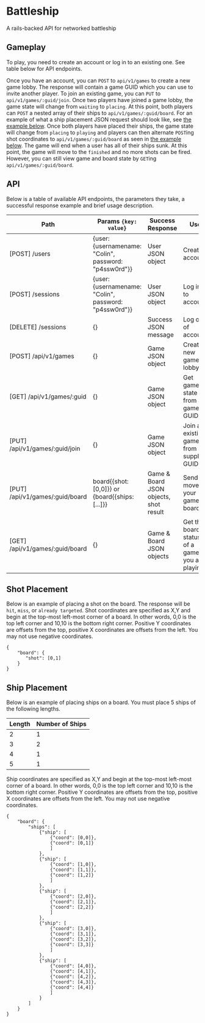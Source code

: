# Battleship
A rails-backed API for networked battleship

## Gameplay
To play, you need to create an account or log in to an existing one. See table below for API endpoints.

Once you have an account, you can `POST` to `api/v1/games` to create a new game lobby. The response will
contain a game GUID which you can use to invite another player. To join an existing game, you can `PUT` to
`api/v1/games/:guid/join`. Once two players have joined a game lobby, the game state will change from `waiting`
to `placing`. At this point, both players can `POST` a nested array of their ships to `api/v1/games/:guid/board`.
For an example of what a ship placement JSON request should look like, see [the example below](#ship-placement).
Once both players have placed their ships, the game state will change from `placing` to `playing` and players can
then alternate `POST`ing shot coordinates to `api/v1/games/:guid/board` as seen in [the example below](#shot-placement).
The game will end when a user has all of their ships sunk. At this point, the game will move to the `finished` and no more
shots can be fired. However, you can still view game and board state by `GET`ing `api/v1/games/:guid/board`.

## API

Below is a table of available API endpoints, the parameters they take, a successful response example and brief
usage description.

| Path                            | Params `{key: value}`                         | Success Response    | Use   |
|---------------------------------|-----------------------------------------------|---------------------|-------|
| [POST] /users                   | {user:{usernamename: "Colin", password: "p4ssw0rd"}} | User JSON object    | Create account |
| [POST] /sessions                | {user:{usernamename: "Colin", password: "p4ssw0rd"}} | User JSON object    | Log in to account |
| [DELETE] /sessions              | {}                                            | Success JSON message| Log out of account |
| [POST] /api/v1/games            | {}                                            | Game JSON object    | Create a new game lobby|
| [GET] /api/v1/games/:guid       | {}                                            | Game JSON object    | Get game state from a game GUID|
| [PUT] /api/v1/games/:guid/join  | {}                                            | Game JSON object    | Join an existing game from a supplied GUID
| [PUT] /api/v1/games/:guid/board | board{{shot: [0,0]}} or {board{{ships: [...]}}               | Game & Board JSON objects, shot result | Send a move to your game board|
| [GET] /api/v1/games/:guid/board |{}                                             | Game & Board JSON objects | Get the board status of a game you are playing|

## Shot Placement
Below is an example of placing a shot on the board. The response will be `hit`, `miss`, or `already targeted`.
Shot coordinates are specified as X,Y and begin at the top-most left-most corner of a board. In other words,
0,0 is the top left corner and 10,10 is the bottom right corner. Positive Y coordinates are offsets from the top,
positive X coordinates are offsets from the left. You may not use negative coordinates.

```
{
    "board": {
       "shot": [0,1]
    }
}
```

## Ship Placement

Below is an example of placing ships on a board. You must place 5 ships of the following lengths.

| Length | Number of Ships|
|------|----------------|
| 2    | 1              |
| 3    | 2              |
| 4    | 1              |
| 5    | 1              |

Ship coordinates are specified as X,Y and begin at the top-most left-most corner of a board. In other words,
0,0 is the top left corner and 10,10 is the bottom right corner. Positive Y coordinates are offsets from the top,
positive X coordinates are offsets from the left. You may not use negative coordinates.

```
{
    "board": {
        "ships": [
            {"ship": [
                {"coord": [0,0]},
                {"coord": [0,1]}
                ]
            },
            {"ship": [
                {"coord": [1,0]},
                {"coord": [1,1]},
                {"coord": [1,2]}
                ]
            },
            {"ship": [
                {"coord": [2,0]},
                {"coord": [2,1]},
                {"coord": [2,2]}
                ]
            },
            {"ship": [
                {"coord": [3,0]},
                {"coord": [3,1]},
                {"coord": [3,2]},
                {"coord": [3,3]}
                ]
            },
            {"ship": [
                {"coord": [4,0]},
                {"coord": [4,1]},
                {"coord": [4,2]},
                {"coord": [4,3]},
                {"coord": [4,4]}
                ]
            }
        ]
    }
}
```
